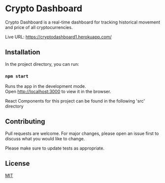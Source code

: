# Crypto Dashboard
Crypto Dashboard is a real-time dashboard for tracking historical movement and price of all cryptocurrencies.

Live URL: https://cryptodashboard1.herokuapp.com/

## Installation
In the project directory, you can run:

### `npm start`

Runs the app in the development mode.\
Open [http://localhost:3000](http://localhost:3000) to view it in the browser.


React Components for this project can be found in the following 'src' directory

## Contributing
Pull requests are welcome. For major changes, please open an issue first to discuss what you would like to change.

Please make sure to update tests as appropriate.

## License
[MIT](https://choosealicense.com/licenses/mit/)
